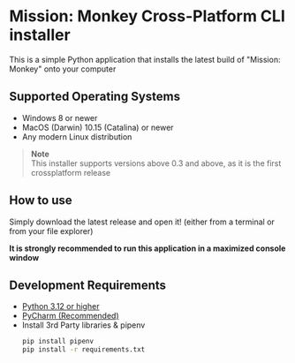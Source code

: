 # Mission: Monkey Cross-Platform CLI installer

This is a simple Python application that installs the latest build of "Mission: Monkey" onto your computer

## Supported Operating Systems
- Windows 8 or newer
- MacOS (Darwin) 10.15 (Catalina) or newer
- Any modern Linux distribution
  
> **Note**  
> This installer supports versions above 0.3 and above, as it is the first crossplatform release

## How to use
Simply download the latest release and open it! (either from a terminal or from your file explorer)

**It is strongly recommended to run this application in a maximized console window**

## Development Requirements
- [Python 3.12 or higher](https://www.python.org/downloads/)
- [PyCharm (Recommended)](https://www.jetbrains.com/pycharm/)
- Install 3rd Party libraries & pipenv
    ```sh
    pip install pipenv
    pip install -r requirements.txt
    ```
